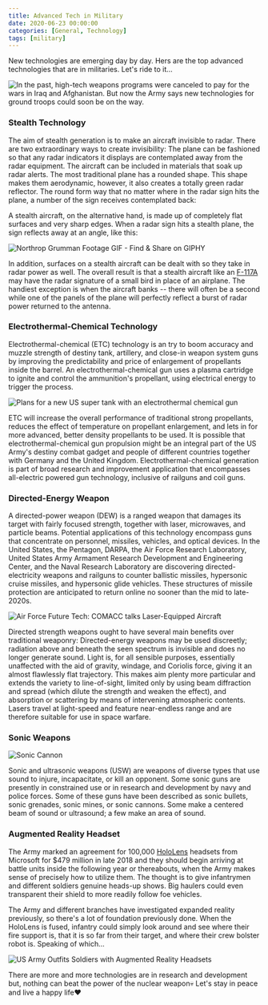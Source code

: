 ```yaml
---
title: Advanced Tech in Military
date: 2020-06-23 00:00:00 
categories: [General, Technology]
tags: [military]
---
```


New technologies are emerging day by day. Hers are the top advanced technologies that are in militaries. Let's ride to it...

![In the past, high-tech weapons programs were canceled to pay for the wars in Iraq and Afghanistan. But now the Army says new technologies for ground troops could soon be on the way.](https://images05.military.com/sites/default/files/2018-07/soldier_special_forces_with_weapons_in_their_hands_on_a_futuristic_background.__military_concept_of_the_future..png "Source:Getty Images")

### Stealth Technology

The aim of stealth generation is to make an aircraft invisible to radar. There are two extraordinary ways to create invisibility: The plane can be fashioned so that any radar indicators it displays are contemplated away from the radar equipment. The aircraft can be included in materials that soak up radar alerts. The most traditional plane has a rounded shape. This shape makes them aerodynamic, however, it also creates a totally green radar reflector. The round form way that no matter where in the radar sign hits the plane, a number of the sign receives contemplated back:

A stealth aircraft, on the alternative hand, is made up of completely flat surfaces and very sharp edges. When a radar sign hits a stealth plane, the sign reflects away at an angle, like this:

![Northrop Grumman Footage GIF - Find & Share on GIPHY](https://media.giphy.com/media/pjR50GxphaXC0/giphy.gif "Source:http://sploid.gizmodo.com/up-close-aerial-footage-of-a-stealth-bomber-is-so-seren-1762428254")

In addition, surfaces on a stealth aircraft can be dealt with so they take in radar power as well. The overall result is that a stealth aircraft like an  [F-117A](https://en.wikipedia.org/wiki/Lockheed_F-117_Nighthawk)  may have the radar signature of a small bird in place of an airplane. The handiest exception is when the aircraft banks -- there will often be a second while one of the panels of the plane will perfectly reflect a burst of radar power returned to the antenna.

### Electrothermal-Chemical Technology

Electrothermal-chemical (ETC) technology is an try to boom accuracy and muzzle strength of destiny tank, artillery, and close-in weapon system guns by improving the predictability and price of enlargement of propellants inside the barrel. An electrothermal-chemical gun uses a plasma cartridge to ignite and control the ammunition's propellant, using electrical energy to trigger the process.

![Plans for a new US super tank with an electrothermal chemical gun](https://68.media.tumblr.com/83fec5b0cec0792eace217fd0443e2ec/tumblr_n3c75w1lfm1tv3ogto2_400.gif)

ETC will increase the overall performance of traditional strong propellants, reduces the effect of temperature on propellant enlargement, and lets in for more advanced, better density propellants to be used. It is possible that electrothermal-chemical gun propulsion might be an integral part of the US Army's destiny combat gadget and people of different countries together with Germany and the United Kingdom. Electrothermal-chemical generation is part of broad research and improvement application that encompasses all-electric powered gun technology, inclusive of railguns and coil guns.

### Directed-Energy Weapon

A directed-power weapon (DEW) is a ranged weapon that damages its target with fairly focused strength, together with laser, microwaves, and particle beams. Potential applications of this technology encompass guns that concentrate on personnel, missiles, vehicles, and optical devices. In the United States, the Pentagon, DARPA, the Air Force Research Laboratory, United States Army Armament Research Development and Engineering Center, and the Naval Research Laboratory are discovering directed-electricity weapons and railguns to counter ballistic missiles, hypersonic cruise missiles, and hypersonic glide vehicles. These structures of missile protection are anticipated to return online no sooner than the mid to late-2020s.

![Air Force Future Tech: COMACC talks Laser-Equipped Aircraft](https://media.defense.gov/2015/May/12/2001058498/-1/-1/0/150512-F-XX000-001.JPG)

Directed strength weapons ought to have several main benefits over traditional weaponry: Directed-energy weapons may be used discreetly; radiation above and beneath the seen spectrum is invisible and does no longer generate sound. Light is, for all sensible purposes, essentially unaffected with the aid of gravity, windage, and Coriolis force, giving it an almost flawlessly flat trajectory. This makes aim plenty more particular and extends the variety to line-of-sight, limited only by using beam diffraction and spread (which dilute the strength and weaken the effect), and absorption or scattering by means of intervening atmospheric contents. Lasers travel at light-speed and feature near-endless range and are therefore suitable for use in space warfare.

### Sonic Weapons

![Sonic Cannon](https://vignette.wikia.nocookie.net/marvelcinematicuniverse/images/4/46/Sonic_Cannon.png/revision/latest?cb=20141129002719 "Source:The Incredible Hulk")

Sonic and ultrasonic weapons (USW) are weapons of diverse types that use sound to injure, incapacitate, or kill an opponent. Some sonic guns are presently in constrained use or in research and development by navy and police forces. Some of these guns have been described as sonic bullets, sonic grenades, sonic mines, or sonic cannons. Some make a centered beam of sound or ultrasound; a few make an area of sound.

### Augmented Reality Headset

The Army marked an agreement for 100,000  [HoloLens](https://www.microsoft.com/en-us/hololens)  headsets from Microsoft for $479 million in late 2018 and they should begin arriving at battle units inside the following year or thereabouts, when the Army makes sense of precisely how to utilize them. The thought is to give infantrymen and different soldiers genuine heads-up shows. Big haulers could even transparent their shield to more readily follow foe vehicles.

The Army and different branches have investigated expanded reality previously, so there's a lot of foundation previously done. When the HoloLens is fused, infantry could simply look around and see where their fire support is, that it is so far from their target, and where their crew bolster robot is. Speaking of which...

![US Army Outfits Soldiers with Augmented Reality Headsets](https://media.giphy.com/media/dUysWzttZdY2c/giphy-downsized-large.gif)

There are more and more technologies are in research and development but, nothing can beat the power of the nuclear weapon💀
Let's stay in peace and live a happy life❤
